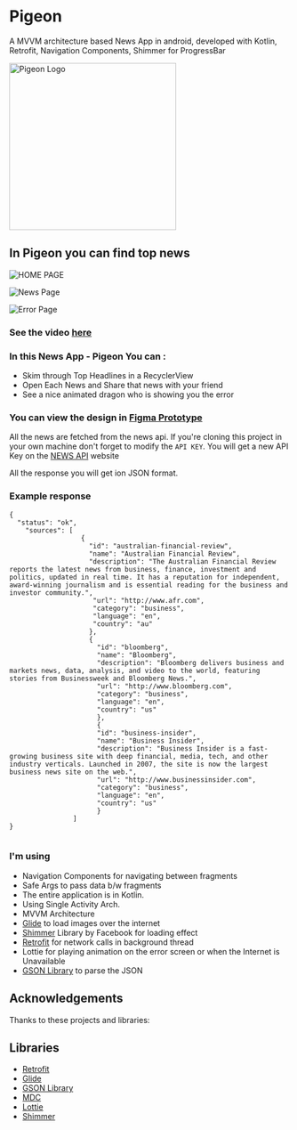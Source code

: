 # Pigeon

A MVVM architecture based News App in android, developed with Kotlin, Retrofit, Navigation Components, Shimmer for ProgressBar

<img src="https://github.com/PriyabrataNaskar/Pigeon/blob/master/app/src/main/res/raw/pigeon_splash_image.gif" alt="Pigeon Logo" width="300"/>

## In Pigeon you can find top news
 
![HOME PAGE](https://github.com/PriyabrataNaskar/NewsApp/blob/master/screenshots/Home%20Page%20(Horizontal).png)

![News Page](https://github.com/PriyabrataNaskar/NewsApp/blob/master/screenshots/News%20Detail%20Page%20(Horizontal).png)

![Error Page](https://github.com/PriyabrataNaskar/NewsApp/blob/master/screenshots/News%20Detail%20Page%20(Horizontal).png)


### See the video [here](https://www.figma.com/proto/0hqmot7drKti1znfOZV4Q1/News-App?node-id=6%3A81&scaling=scale-down&page-id=0%3A1&starting-point-node-id=6%3A81)

### In this News App - Pigeon You can : 

- Skim through Top Headlines in a RecyclerView
- Open Each News and Share that news with your friend
- See a nice animated dragon who is showing you the error

### You can view the design in [Figma Prototype](https://www.figma.com/proto/0hqmot7drKti1znfOZV4Q1/News-App?node-id=6%3A81&scaling=scale-down&page-id=0%3A1&starting-point-node-id=6%3A81)

All the news are fetched from the news api. If you're cloning this project in your own machine don't forget to modify the ```API KEY```. You will get a new API Key on the [NEWS API](https://newsapi.org) website

All the response you will get ion JSON format.

### Example response
```
{
  "status": "ok",
    "sources": [
                  {
                    "id": "australian-financial-review",
                    "name": "Australian Financial Review",
                    "description": "The Australian Financial Review reports the latest news from business, finance, investment and politics, updated in real time. It has a reputation for independent, award-winning journalism and is essential reading for the business and investor community.",
                     "url": "http://www.afr.com",
                     "category": "business",
                     "language": "en",
                     "country": "au"
                    },
                    {
                      "id": "bloomberg",
                      "name": "Bloomberg",
                      "description": "Bloomberg delivers business and markets news, data, analysis, and video to the world, featuring stories from Businessweek and Bloomberg News.",
                      "url": "http://www.bloomberg.com",
                      "category": "business",
                      "language": "en",
                      "country": "us"
                      },
                      {
                      "id": "business-insider",
                      "name": "Business Insider",
                      "description": "Business Insider is a fast-growing business site with deep financial, media, tech, and other industry verticals. Launched in 2007, the site is now the largest business news site on the web.",
                      "url": "http://www.businessinsider.com",
                      "category": "business",
                      "language": "en",
                      "country": "us"
                      }
                ]
}


```

### I'm using 

- Navigation Components for navigating between fragments
- Safe Args to pass data b/w fragments
- The entire application is in Kotlin.
- Using Single Activity Arch.
- MVVM Architecture
- [Glide](https://github.com/bumptech/glide) to load images over the internet
- [Shimmer](https://github.com/facebook/shimmer-android) Library by Facebook for loading effect
- [Retrofit](https://square.github.io/retrofit/) for network calls in background thread
- Lottie for playing animation on the error screen or when the Internet is Unavailable
- [GSON Library](https://github.com/google/gson) to parse the JSON
 
## Acknowledgements

Thanks to these projects and libraries:

## **Libraries**

- [Retrofit](https://square.github.io/retrofit/)
- [Glide](https://github.com/bumptech/glide)
- [GSON Library](https://github.com/google/gson)
- [MDC](https://material.io/develop/android/docs/getting-started)
- [Lottie](https://github.com/airbnb/lottie-android)
- [Shimmer](https://github.com/facebook/shimmer-android)
